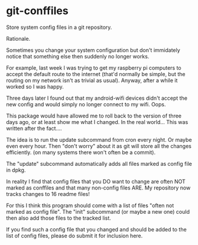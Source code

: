 # git-conffiles
Store system config files in a git repository. 

Rationale.


Sometimes you change your system configuration but don't immidately
notice that something else then suddenly no longer works.

For example, last week I was trying to get my raspberry pi computers
to accept the default route to the internet (that'd normally be
simple, but the routing on my network isn't as trivial as
usual). Anyway, after a while it worked so I was happy.

Three days later I found out that my android-wifi devices didn't
accept the new config and would simply no longer connect to my
wifi. Oops.

This package would have allowed me to roll back to the version of
three days ago, or at least show me what I changed. In the real
world... This was written after the fact....


The idea is to run the update subcommand from cron every night. Or
maybe even every hour. Then "don't worry" about it as git will store
all the changes efficiently. (on many systems there won't often be a
commit).

The "update" subcommand automatically adds all files marked as config
file in dpkg.

In reality I find that config files that you DO want to change are
often NOT marked as conffiles and that many non-config files ARE. My
repository now tracks changes to 16 readme files!

For this I think this program should come with a list of files "often
not marked as config file". The "init" subcommand (or maybe a new one)
could then also add those files to the tracked list.

If you find such a config file that you changed and should be added to
the list of config files, please do submit it for inclusion here.
